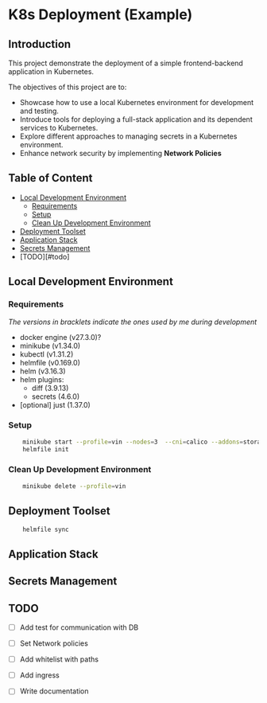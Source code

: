# K8s Deployment (Example)

## Introduction

This project demonstrate the deployment of a simple frontend-backend application in Kubernetes.

The objectives of this project are to:
* Showcase how to use a local Kubernetes environment for development and testing.
* Introduce tools for deploying a full-stack application and its dependent services to Kubernetes.
* Explore different approaches to managing secrets in a Kubernetes environment.
* Enhance network security by implementing **Network Policies**

## Table of Content

* [Local Development Environment](#local-development-environment)
  * [Requirements](#requirements)
  * [Setup](#setup)
  * [Clean Up Development Environment](#clean-up-development-environment)
* [Deployment Toolset](#deployment-toolset)
* [Application Stack](#application-stack)
* [Secrets Management](#secrets-management)
* [TODO][#todo]

## Local Development Environment

### Requirements
*The versions in bracklets indicate the ones used by me during development*

* docker engine (v27.3.0)?
* minikube (v1.34.0)
* kubectl (v1.31.2) 
* helmfile (v0.169.0)
* helm (v3.16.3)
* helm plugins: 
  - diff (3.9.13)
  - secrets (4.6.0)
* [optional] just (1.37.0)

### Setup

```sh
    minikube start --profile=vin --nodes=3  --cni=calico --addons=storage-provisioner
    helmfile init
```

### Clean Up Development Environment

```sh
    minikube delete --profile=vin
```

## Deployment Toolset


```sh
    helmfile sync
```

## Application Stack 

## Secrets Management

## TODO

* [ ] Add test for communication with DB
* [ ] Set Network policies
* [ ] Add whitelist with paths
* [ ] Add ingress
* [ ] Write documentation

